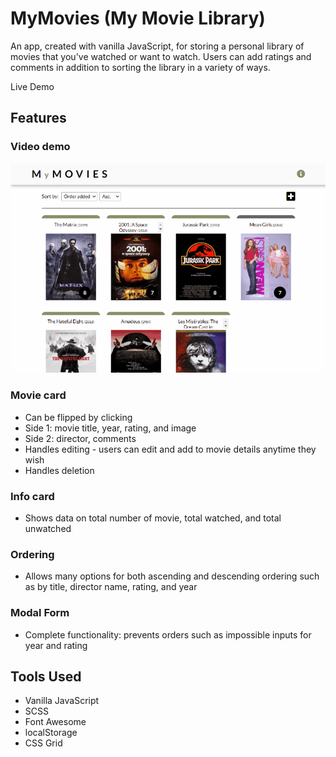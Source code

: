 # MyMovies (My Movie Library)
An app, created with vanilla JavaScript, for storing a personal library of movies that you've watched or want to watch. Users can add ratings and comments in addition to sorting the library in a variety of ways.

Live Demo

## Features
### Video demo
![video demo gif](https://github.com/supecheung/my-movie-library/blob/main/docs/myMoviesGIF.gif)

### Movie card
- Can be flipped by clicking
- Side 1: movie title, year, rating, and image
- Side 2: director, comments
- Handles editing - users can edit and add to movie details anytime they wish
- Handles deletion

### Info card
- Shows data on total number of movie, total watched, and total unwatched

### Ordering
- Allows many options for both ascending and descending ordering such as by title, director name, rating, and year

### Modal Form
- Complete functionality: prevents orders such as impossible inputs for year and rating

## Tools Used
- Vanilla JavaScript
- SCSS
- Font Awesome
- localStorage
- CSS Grid
